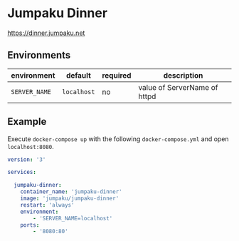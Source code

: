 # Jumpaku Dinner

https://dinner.jumpaku.net

## Environments

| environment | default         | required | description |
|-------------|-----------------|----------|-------------|
|`SERVER_NAME`| `localhost`     | no       | value of ServerName of httpd |

## Example

Execute `docker-compose up` with the following `docker-compose.yml` and open `localhost:8080`.

```yml
version: '3'

services: 

  jumpaku-dinner:
    container_name: 'jumpaku-dinner'
    image: 'jumpaku/jumpaku-dinner'
    restart: 'always'
    environment: 
        - 'SERVER_NAME=localhost'
    ports:
        - '8080:80'
```

